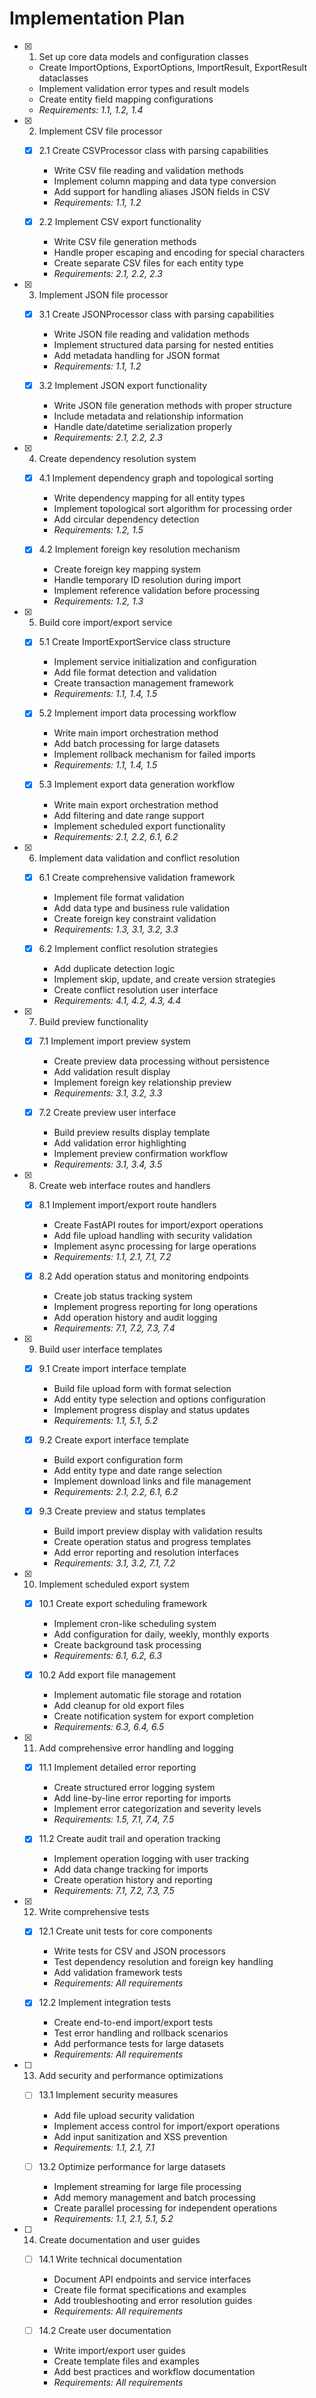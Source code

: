 
# Implementation Plan

- [x] 1. Set up core data models and configuration classes
  - Create ImportOptions, ExportOptions, ImportResult, ExportResult dataclasses
  - Implement validation error types and result models
  - Create entity field mapping configurations
  - _Requirements: 1.1, 1.2, 1.4_

- [x] 2. Implement CSV file processor
  - [x] 2.1 Create CSVProcessor class with parsing capabilities
    - Write CSV file reading and validation methods
    - Implement column mapping and data type conversion
    - Add support for handling aliases JSON fields in CSV
    - _Requirements: 1.1, 1.2_

  - [x] 2.2 Implement CSV export functionality
    - Write CSV file generation methods
    - Handle proper escaping and encoding for special characters
    - Create separate CSV files for each entity type
    - _Requirements: 2.1, 2.2, 2.3_

- [x] 3. Implement JSON file processor
  - [x] 3.1 Create JSONProcessor class with parsing capabilities
    - Write JSON file reading and validation methods
    - Implement structured data parsing for nested entities
    - Add metadata handling for JSON format
    - _Requirements: 1.1, 1.2_

  - [x] 3.2 Implement JSON export functionality
    - Write JSON file generation methods with proper structure
    - Include metadata and relationship information
    - Handle date/datetime serialization properly
    - _Requirements: 2.1, 2.2, 2.3_

- [x] 4. Create dependency resolution system
  - [x] 4.1 Implement dependency graph and topological sorting
    - Write dependency mapping for all entity types
    - Implement topological sort algorithm for processing order
    - Add circular dependency detection
    - _Requirements: 1.2, 1.5_

  - [x] 4.2 Implement foreign key resolution mechanism
    - Create foreign key mapping system
    - Handle temporary ID resolution during import
    - Implement reference validation before processing
    - _Requirements: 1.2, 1.3_

- [x] 5. Build core import/export service

  - [x] 5.1 Create ImportExportService class structure

    - Implement service initialization and configuration
    - Add file format detection and validation
    - Create transaction management framework
    - _Requirements: 1.1, 1.4, 1.5_

  - [x] 5.2 Implement import data processing workflow
    - Write main import orchestration method
    - Add batch processing for large datasets
    - Implement rollback mechanism for failed imports
    - _Requirements: 1.1, 1.4, 1.5_

  - [x] 5.3 Implement export data generation workflow
    - Write main export orchestration method
    - Add filtering and date range support
    - Implement scheduled export functionality
    - _Requirements: 2.1, 2.2, 6.1, 6.2_

- [x] 6. Implement data validation and conflict resolution

  - [x] 6.1 Create comprehensive validation framework

    - Implement file format validation
    - Add data type and business rule validation
    - Create foreign key constraint validation
    - _Requirements: 1.3, 3.1, 3.2, 3.3_

  - [x] 6.2 Implement conflict resolution strategies

    - Add duplicate detection logic
    - Implement skip, update, and create version strategies
    - Create conflict resolution user interface
    - _Requirements: 4.1, 4.2, 4.3, 4.4_

- [x] 7. Build preview functionality

  - [x] 7.1 Implement import preview system

    - Create preview data processing without persistence
    - Add validation result display
    - Implement foreign key relationship preview
    - _Requirements: 3.1, 3.2, 3.3_

  - [x] 7.2 Create preview user interface

    - Build preview results display template
    - Add validation error highlighting
    - Implement preview confirmation workflow
    - _Requirements: 3.1, 3.4, 3.5_

- [x] 8. Create web interface routes and handlers

  - [x] 8.1 Implement import/export route handlers

    - Create FastAPI routes for import/export operations
    - Add file upload handling with security validation
    - Implement async processing for large operations
    - _Requirements: 1.1, 2.1, 7.1, 7.2_

  - [x] 8.2 Add operation status and monitoring endpoints

    - Create job status tracking system
    - Implement progress reporting for long operations
    - Add operation history and audit logging
    - _Requirements: 7.1, 7.2, 7.3, 7.4_

- [x] 9. Build user interface templates
  - [x] 9.1 Create import interface template


    - Build file upload form with format selection
    - Add entity type selection and options configuration
    - Implement progress display and status updates
    - _Requirements: 1.1, 5.1, 5.2_

  - [x] 9.2 Create export interface template
    - Build export configuration form
    - Add entity type and date range selection
    - Implement download links and file management
    - _Requirements: 2.1, 2.2, 6.1, 6.2_

  - [x] 9.3 Create preview and status templates
    - Build import preview display with validation results
    - Create operation status and progress templates
    - Add error reporting and resolution interfaces
    - _Requirements: 3.1, 3.2, 7.1, 7.2_

- [x] 10. Implement scheduled export system
  - [x] 10.1 Create export scheduling framework
    - Implement cron-like scheduling system
    - Add configuration for daily, weekly, monthly exports
    - Create background task processing
    - _Requirements: 6.1, 6.2, 6.3_

  - [x] 10.2 Add export file management
    - Implement automatic file storage and rotation
    - Add cleanup for old export files
    - Create notification system for export completion
    - _Requirements: 6.3, 6.4, 6.5_

- [x] 11. Add comprehensive error handling and logging
  - [x] 11.1 Implement detailed error reporting
    - Create structured error logging system
    - Add line-by-line error reporting for imports
    - Implement error categorization and severity levels
    - _Requirements: 1.5, 7.1, 7.4, 7.5_

  - [x] 11.2 Create audit trail and operation tracking
    - Implement operation logging with user tracking
    - Add data change tracking for imports
    - Create operation history and reporting
    - _Requirements: 7.1, 7.2, 7.3, 7.5_

- [x] 12. Write comprehensive tests
  - [x] 12.1 Create unit tests for core components
    - Write tests for CSV and JSON processors
    - Test dependency resolution and foreign key handling
    - Add validation framework tests
    - _Requirements: All requirements_

  - [x] 12.2 Implement integration tests
    - Create end-to-end import/export tests
    - Test error handling and rollback scenarios
    - Add performance tests for large datasets
    - _Requirements: All requirements_

- [ ] 13. Add security and performance optimizations
  - [ ] 13.1 Implement security measures
    - Add file upload security validation
    - Implement access control for import/export operations
    - Add input sanitization and XSS prevention
    - _Requirements: 1.1, 2.1, 7.1_

  - [ ] 13.2 Optimize performance for large datasets
    - Implement streaming for large file processing
    - Add memory management and batch processing
    - Create parallel processing for independent operations
    - _Requirements: 1.1, 2.1, 5.1, 5.2_

- [ ] 14. Create documentation and user guides
  - [ ] 14.1 Write technical documentation
    - Document API endpoints and service interfaces
    - Create file format specifications and examples
    - Add troubleshooting and error resolution guides
    - _Requirements: All requirements_

  - [ ] 14.2 Create user documentation
    - Write import/export user guides
    - Create template files and examples
    - Add best practices and workflow documentation
    - _Requirements: All requirements_
